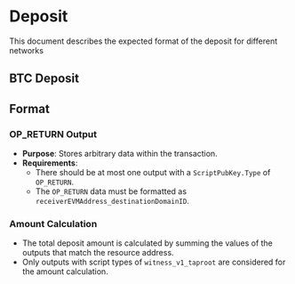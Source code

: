 # Deposit
This document describes the expected format of the deposit for different networks
## BTC Deposit
## Format

### OP_RETURN Output

- **Purpose**: Stores arbitrary data within the transaction.
- **Requirements**:
  - There should be at most one output with a `ScriptPubKey.Type` of `OP_RETURN`.
  - The `OP_RETURN` data must be formatted as `receiverEVMAddress_destinationDomainID`.


### Amount Calculation

- The total deposit amount is calculated by summing the values of the outputs that match the resource address.
- Only outputs with script types of `witness_v1_taproot` are considered for the amount calculation.
